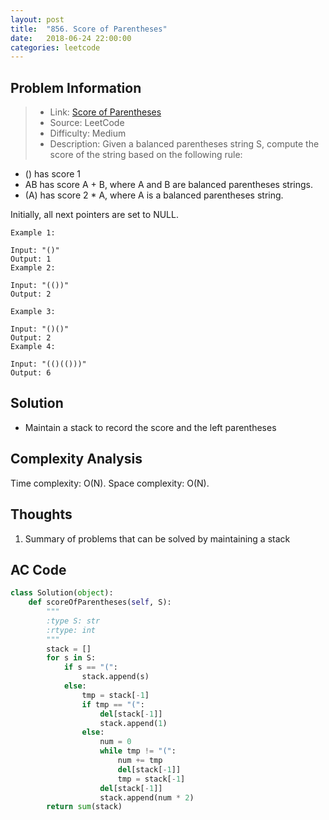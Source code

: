 ```yaml
---
layout: post
title:  "856. Score of Parentheses"
date:   2018-06-24 22:00:00
categories: leetcode
---
```



## Problem Information

> * Link: [Score of Parentheses](https://leetcode.com/problems/score-of-parentheses/description/)
> * Source: LeetCode
> * Difficulty: Medium
> * Description: Given a balanced parentheses string S, compute the score of the string based on the following rule:

* () has score 1
* AB has score A + B, where A and B are balanced parentheses strings.
* (A) has score 2 * A, where A is a balanced parentheses string.

Initially, all next pointers are set to NULL.

```
Example 1:

Input: "()"
Output: 1
Example 2:

Input: "(())"
Output: 2

Example 3:

Input: "()()"
Output: 2
Example 4:

Input: "(()(()))"
Output: 6
```

## Solution
* Maintain a stack to record the score and the left parentheses

## Complexity Analysis
Time complexity: O(N). Space complexity: O(N).

## Thoughts
1. Summary of problems that can be solved by maintaining a stack 

## AC Code

``` python
class Solution(object):
    def scoreOfParentheses(self, S):
        """
        :type S: str
        :rtype: int
        """
        stack = []
        for s in S:
            if s == "(":
                stack.append(s)
            else:
                tmp = stack[-1]
                if tmp == "(":
                    del[stack[-1]]
                    stack.append(1)
                else:
                    num = 0
                    while tmp != "(":
                        num += tmp
                        del[stack[-1]]
                        tmp = stack[-1]
                    del[stack[-1]]
                    stack.append(num * 2)
        return sum(stack)

```



[jekyll-docs]: https://jekyllrb.com/docs/home
[jekyll-gh]:   https://github.com/jekyll/jekyll
[jekyll-talk]: https://talk.jekyllrb.com/

